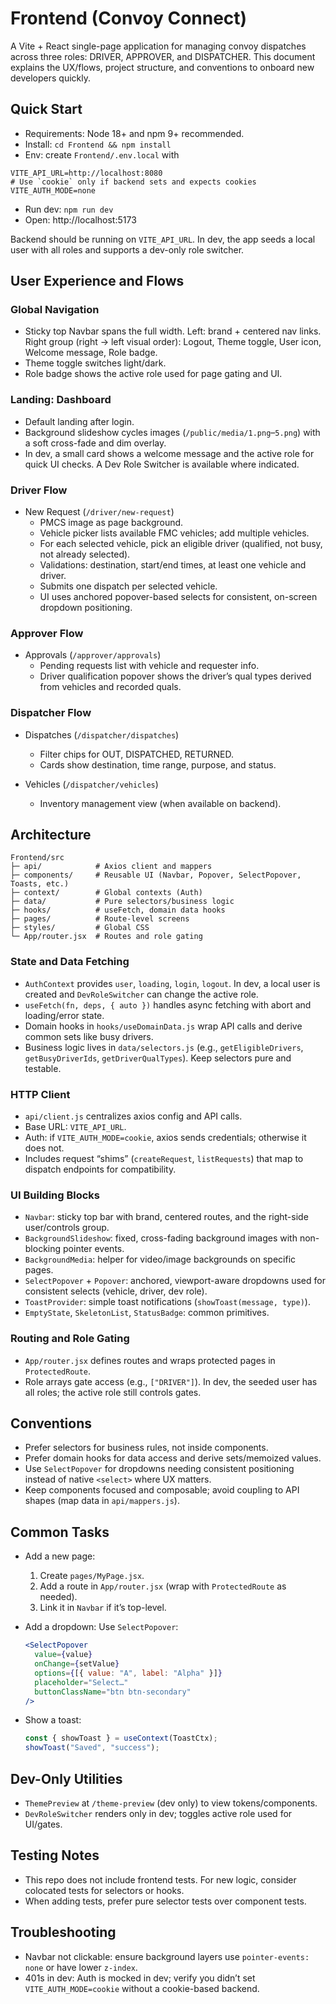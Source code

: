 # Frontend (Convoy Connect)

A Vite + React single-page application for managing convoy dispatches across three roles: DRIVER, APPROVER, and DISPATCHER. This document explains the UX/flows, project structure, and conventions to onboard new developers quickly.

## Quick Start

- Requirements: Node 18+ and npm 9+ recommended.
- Install: `cd Frontend && npm install`
- Env: create `Frontend/.env.local` with

```
VITE_API_URL=http://localhost:8080
# Use `cookie` only if backend sets and expects cookies
VITE_AUTH_MODE=none
```

- Run dev: `npm run dev`
- Open: http://localhost:5173

Backend should be running on `VITE_API_URL`. In dev, the app seeds a local user with all roles and supports a dev-only role switcher.

## User Experience and Flows

### Global Navigation

- Sticky top Navbar spans the full width. Left: brand + centered nav links. Right group (right → left visual order): Logout, Theme toggle, User icon, Welcome message, Role badge.
- Theme toggle switches light/dark.
- Role badge shows the active role used for page gating and UI.

### Landing: Dashboard

- Default landing after login.
- Background slideshow cycles images (`/public/media/1.png`–`5.png`) with a soft cross-fade and dim overlay.
- In dev, a small card shows a welcome message and the active role for quick UI checks. A Dev Role Switcher is available where indicated.

### Driver Flow

- New Request (`/driver/new-request`)
  - PMCS image as page background.
  - Vehicle picker lists available FMC vehicles; add multiple vehicles.
  - For each selected vehicle, pick an eligible driver (qualified, not busy, not already selected).
  - Validations: destination, start/end times, at least one vehicle and driver.
  - Submits one dispatch per selected vehicle.
  - UI uses anchored popover-based selects for consistent, on-screen dropdown positioning.

### Approver Flow

- Approvals (`/approver/approvals`)
  - Pending requests list with vehicle and requester info.
  - Driver qualification popover shows the driver’s qual types derived from vehicles and recorded quals.

### Dispatcher Flow

- Dispatches (`/dispatcher/dispatches`)
  - Filter chips for OUT, DISPATCHED, RETURNED.
  - Cards show destination, time range, purpose, and status.

- Vehicles (`/dispatcher/vehicles`)
  - Inventory management view (when available on backend).

## Architecture

```
Frontend/src
├─ api/            # Axios client and mappers
├─ components/     # Reusable UI (Navbar, Popover, SelectPopover, Toasts, etc.)
├─ context/        # Global contexts (Auth)
├─ data/           # Pure selectors/business logic
├─ hooks/          # useFetch, domain data hooks
├─ pages/          # Route-level screens
├─ styles/         # Global CSS
└─ App/router.jsx  # Routes and role gating
```

### State and Data Fetching

- `AuthContext` provides `user`, `loading`, `login`, `logout`. In dev, a local user is created and `DevRoleSwitcher` can change the active role.
- `useFetch(fn, deps, { auto })` handles async fetching with abort and loading/error state.
- Domain hooks in `hooks/useDomainData.js` wrap API calls and derive common sets like busy drivers.
- Business logic lives in `data/selectors.js` (e.g., `getEligibleDrivers`, `getBusyDriverIds`, `getDriverQualTypes`). Keep selectors pure and testable.

### HTTP Client

- `api/client.js` centralizes axios config and API calls.
- Base URL: `VITE_API_URL`.
- Auth: if `VITE_AUTH_MODE=cookie`, axios sends credentials; otherwise it does not.
- Includes request “shims” (`createRequest`, `listRequests`) that map to dispatch endpoints for compatibility.

### UI Building Blocks

- `Navbar`: sticky top bar with brand, centered routes, and the right-side user/controls group.
- `BackgroundSlideshow`: fixed, cross-fading background images with non-blocking pointer events.
- `BackgroundMedia`: helper for video/image backgrounds on specific pages.
- `SelectPopover` + `Popover`: anchored, viewport-aware dropdowns used for consistent selects (vehicle, driver, dev role).
- `ToastProvider`: simple toast notifications (`showToast(message, type)`).
- `EmptyState`, `SkeletonList`, `StatusBadge`: common primitives.

### Routing and Role Gating

- `App/router.jsx` defines routes and wraps protected pages in `ProtectedRoute`.
- Role arrays gate access (e.g., `["DRIVER"]`). In dev, the seeded user has all roles; the active role still controls gates.

## Conventions

- Prefer selectors for business rules, not inside components.
- Prefer domain hooks for data access and derive sets/memoized values.
- Use `SelectPopover` for dropdowns needing consistent positioning instead of native `<select>` where UX matters.
- Keep components focused and composable; avoid coupling to API shapes (map data in `api/mappers.js`).

## Common Tasks

- Add a new page:
  1) Create `pages/MyPage.jsx`.
  2) Add a route in `App/router.jsx` (wrap with `ProtectedRoute` as needed).
  3) Link it in `Navbar` if it’s top-level.

- Add a dropdown:
  Use `SelectPopover`:
  ```jsx
  <SelectPopover
    value={value}
    onChange={setValue}
    options={[{ value: "A", label: "Alpha" }]}
    placeholder="Select…"
    buttonClassName="btn btn-secondary"
  />
  ```

- Show a toast:
  ```jsx
  const { showToast } = useContext(ToastCtx);
  showToast("Saved", "success");
  ```

## Dev-Only Utilities

- `ThemePreview` at `/theme-preview` (dev only) to view tokens/components.
- `DevRoleSwitcher` renders only in dev; toggles active role used for UI/gates.

## Testing Notes

- This repo does not include frontend tests. For new logic, consider colocated tests for selectors or hooks.
- When adding tests, prefer pure selector tests over component tests.

## Troubleshooting

- Navbar not clickable: ensure background layers use `pointer-events: none` or have lower `z-index`.
- 401s in dev: Auth is mocked in dev; verify you didn’t set `VITE_AUTH_MODE=cookie` without a cookie-based backend.

